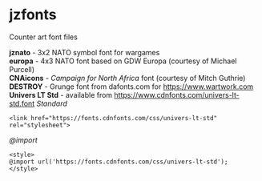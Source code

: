 # jzfonts

Counter art font files

**jznato** - 3x2 NATO symbol font for wargames  
**europa** - 4x3 NATO font based on GDW Europa (courtesy of Michael Purcell)  
**CNAicons** - *Campaign for North Africa* font (courtesy of Mitch Guthrie)  
**DESTROY** - Grunge font from dafonts.com for https://www.wartwork.com  
**Univers LT Std** - available from https://www.cdnfonts.com/univers-lt-std.font 
*Standard*
```
<link href="https://fonts.cdnfonts.com/css/univers-lt-std" rel="stylesheet">
```
*@import*
```
<style>
@import url('https://fonts.cdnfonts.com/css/univers-lt-std');
</style>
```

